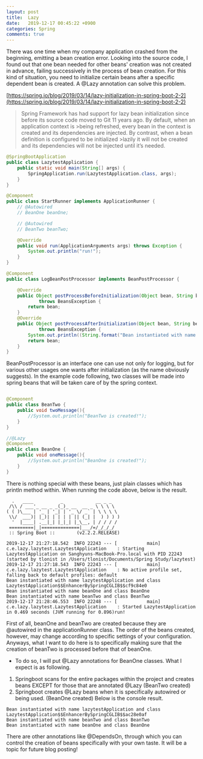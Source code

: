 ```yaml
---
layout: post
title:  Lazy
date:   2019-12-17 00:45:22 +0900
categories: Spring
comments: true
---
```


There was one time when my company application crashed from the beginning, emitting a bean creation error.
Looking into the source code, I found out that one bean needed for other beans' creation was not created in advance, failing successively in the process of bean creation. For this kind of situation, you need to initialize certain beans after a specific dependent bean is created. A @Lazy annotation can solve this problem.

[https://spring.io/blog/2019/03/14/lazy-initialization-in-spring-boot-2-2](https://spring.io/blog/2019/03/14/lazy-initialization-in-spring-boot-2-2)
>Spring Framework has had support for lazy bean initialization since before its source code moved to Git 11 years ago. By default, when an application context is >being refreshed, every bean in the context is created and its dependencies are injected. By contrast, when a bean definition is configured to be initialized >lazily it will not be created and its dependencies will not be injected until it’s needed.

```java
@SpringBootApplication
public class LazytestApplication {
    public static void main(String[] args) {
        SpringApplication.run(LazytestApplication.class, args);
    }
}

@Component
public class StartRunner implements ApplicationRunner {
    // @Autowired
    // BeanOne beanOne;

    // @Autowired
    // BeanTwo beanTwo;

    @Override
    public void run(ApplicationArguments args) throws Exception {
        System.out.println("run!");
    }
}

@Component
public class LogBeanPostProcessor implements BeanPostProcessor {

    @Override
    public Object postProcessBeforeInitialization(Object bean, String beanName)
            throws BeansException {
        return bean;
    }
    @Override
    public Object postProcessAfterInitialization(Object bean, String beanName)
            throws BeansException {
        System.out.println((String.format("Bean instantiated with name %s and class %s", beanName, bean.getClass().getSimpleName())));
        return bean;
    }
}
```

BeanPostProcessor is an interface one can use not only for logging, but for various other usages one wants after initialization (as the name obviously suggests).
In the example code following, two classes will be made into spring beans that will be taken care of by the spring context. 

```java

@Component
public class BeanTwo {
    public void twoMessage(){
        //System.out.println("BeanTwo is created!");
    }
}

//@Lazy
@Component
public class BeanOne {
    public void oneMessage(){
        //System.out.println("BeanOne is created!");
    }
}
```

There is nothing special with these beans, just plain classes which has println method within.
When running the code above, below is the result.

```console
  .   ____          _            __ _ _
 /\\ / ___'_ __ _ _(_)_ __  __ _ \ \ \ \
( ( )\___ | '_ | '_| | '_ \/ _` | \ \ \ \
 \\/  ___)| |_)| | | | | || (_| |  ) ) ) )
  '  |____| .__|_| |_|_| |_\__, | / / / /
 =========|_|==============|___/=/_/_/_/
 :: Spring Boot ::        (v2.2.2.RELEASE)

2019-12-17 21:27:18.542  INFO 22243 --- [           main] c.e.lazy.lazytest.LazytestApplication    : Starting LazytestApplication on Sanghyuns-MacBook-Pro.local with PID 22243 (started by tlonist in /Users/tlonist/Documents/Spring Study/lazytest)
2019-12-17 21:27:18.543  INFO 22243 --- [           main] c.e.lazy.lazytest.LazytestApplication    : No active profile set, falling back to default profiles: default
Bean instantiated with name lazytestApplication and class LazytestApplication$$EnhancerBySpringCGLIB$$cf9c84e0
Bean instantiated with name beanOne and class BeanOne
Bean instantiated with name beanTwo and class BeanTwo
2019-12-17 21:28:46.553  INFO 22248 --- [           main] c.e.lazy.lazytest.LazytestApplication    : Started LazytestApplication in 0.469 seconds (JVM running for 0.896)run!
```
First of all, beanOne and beanTwo are created because they are @autowired in the applicationRunner class. The order of the beans created, however, may change according to specific settings of your configuration. Anyways, what I want to do here is to specifically making sure that the creation of beanTwo is processed before that of beanOne. 

- To do so, I will put @Lazy annotations for BeanOne classes. What I expect is as following.
1. Springboot scans for the entire packages within the project and creates beans EXCEPT for those that are annotated @Lazy (BeanTwo created)
2. Springboot creates @Lazy beans when it is specifically autowired or being used. (BeanOne created)
Below is the console result.

```console
Bean instantiated with name lazytestApplication and class LazytestApplication$$EnhancerBySpringCGLIB$$ac28e0af
Bean instantiated with name beanTwo and class BeanTwo
Bean instantiated with name beanOne and class BeanOne
```

There are other annotations like @DependsOn, through which you can control the creation of beans specifically with your own taste. 
It will be a topic for future blog posting!